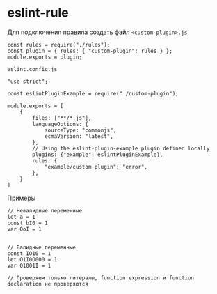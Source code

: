 # eslint-rule

Для подключения правила создать файл `<custom-plugin>.js`

```javascript:
const rules = require("./rules");
const plugin = { rules: { "custom-plugin": rules } };
module.exports = plugin;
```

`eslint.config.js`

```javascript:
"use strict";

const eslintPluginExample = require("./custom-plugin");

module.exports = [
    {
        files: ["**/*.js"],
        languageOptions: {
            sourceType: "commonjs",
            ecmaVersion: "latest",
        },
        // Using the eslint-plugin-example plugin defined locally
        plugins: {"example": eslintPluginExample},
        rules: {
            "example/custom-plugin": "error",
        },
    }
]
```

Примеры

```javascript:
// Невалидные переменные 
let a = 1
const bI0 = 1
var OoI = 1


// Валидные переменные
const IO10 = 1
let O1I0O000 = 1
var O1001I = 1

// Проверяем только литералы, function expression и function declaration не проверяются
```
